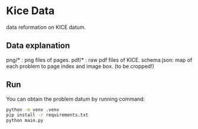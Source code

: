 # Kice Data

data reformation on KICE datum.

## Data explanation

png/* : png files of pages.
pdf/* : raw pdf files of KICE.
schema.json: map of each problem to page index and image box. (to be cropped!)

## Run
You can obtain the problem datum by running command:

```bash
python -m venv .venv
pip install -r requirements.txt
python main.py
```
